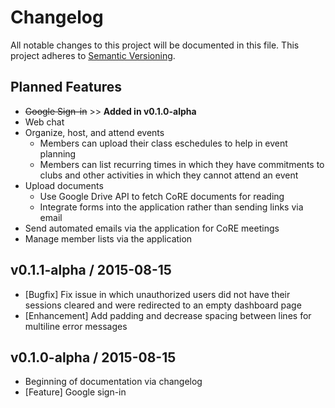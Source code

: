 # Changelog
All notable changes to this project will be documented in this file. This project adheres to [Semantic Versioning](http://semver.org/).

## Planned Features

- ~~Google Sign-in~~ >> **Added in v0.1.0-alpha**
- Web chat
- Organize, host, and attend events
  - Members can upload their class eschedules to help in event planning
  - Members can list recurring times in which they have commitments to clubs and other activities in which they cannot attend an event
- Upload documents
  - Use Google Drive API to fetch CoRE documents for reading
  - Integrate forms into the application rather than sending links via email
- Send automated emails via the application for CoRE meetings
- Manage member lists via the application

## v0.1.1-alpha / 2015-08-15
- [Bugfix] Fix issue in which unauthorized users did not have their sessions cleared and were redirected to an empty dashboard page
- [Enhancement] Add padding and decrease spacing between lines for multiline error messages

## v0.1.0-alpha / 2015-08-15
- Beginning of documentation via changelog
- [Feature] Google sign-in
